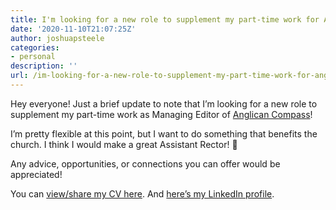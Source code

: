 ```yaml
---
title: I'm looking for a new role to supplement my part-time work for Anglican Compass
date: '2020-11-10T21:07:25Z'
author: joshuapsteele
categories:
- personal
description: ''
url: /im-looking-for-a-new-role-to-supplement-my-part-time-work-for-anglican-compass/
---
```

Hey everyone! Just a brief update to note that I’m looking for a new role to supplement my part-time work as Managing Editor of [Anglican Compass](https://anglicancompass.com/)!

I’m pretty flexible at this point, but I want to do something that benefits the church. I think I would make a great Assistant Rector! 🙂

Any advice, opportunities, or connections you can offer would be appreciated!

You can [view/share my CV here](https://joshuapsteele.com/portfolio/cv/). And [here’s my LinkedIn profile](https://www.linkedin.com/in/joshuapsteele/).